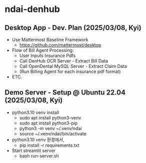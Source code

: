 # ndai-denhub

## Desktop App - Dev. Plan (2025/03/08, Kyi) 
  - Use Mattermost Baseline Framework 
    - https://github.com/mattermost/desktop 
  - Flow of Bill Agent Processing: 
    - User Inputs Insurance Pdfs 
    - Call DenHub OCR Server - Extract Bill Data 
    - Call OpenDental MySQL Server - Extract Claim Data 
    - (Run Billing Agent for each insurance pdf format)
  - ETC.   

## Demo Server - Setup @ Ubuntu 22.04 (2025/03/08, Kyi)
- python3.10 venv install
  - sudo apt install python3-venv
  - sudo apt install python3-pip
  - python3 -m venv ~/.venv/ndai
  - source ~/.venv/ndai/bin/activate
- python3.10 venv 환경에서,
  - pip install -r requirements.txt
- Start streamlit server 
  - bash run-server.sh 
